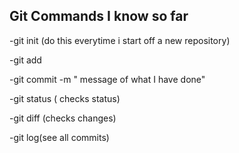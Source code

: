 ## Git Commands I know so far

-git init (do this everytime i start off a new repository)

-git add <filename>

-git commit -m " message of what I have done"

-git status ( checks status)

-git diff (checks changes)

-git log(see all commits)